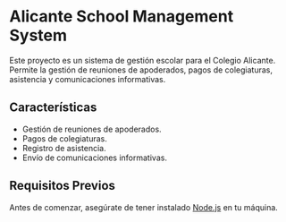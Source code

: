# Alicante School Management System

Este proyecto es un sistema de gestión escolar para el Colegio Alicante. Permite la gestión de reuniones de apoderados, pagos de colegiaturas, asistencia y comunicaciones informativas.

## Características

- Gestión de reuniones de apoderados.
- Pagos de colegiaturas.
- Registro de asistencia.
- Envío de comunicaciones informativas.

## Requisitos Previos

Antes de comenzar, asegúrate de tener instalado [Node.js](https://nodejs.org/) en tu máquina.